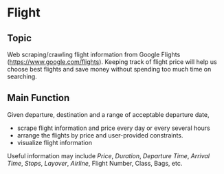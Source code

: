# Flight

## Topic
Web scraping/crawling flight information from Google Flights (https://www.google.com/flights). Keeping track of flight price will help us choose best flights and save money without spending too much time on searching.

## Main Function
Given departure, destination and a range of acceptable departure date,

- scrape flight information and price every day or every several hours
- arrange the flights by price and user-provided constraints.
- visualize flight information

Useful information may include *Price*, *Duration*, *Departure Time*, *Arrival Time*, *Stops*, *Layover*, *Airline*, Flight Number, Class, Bags, etc.
